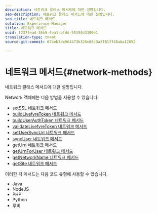 ```yaml
---
description: 네트워크 클래스 메서드에 대한 설명입니다.
seo-description: 네트워크 클래스 메서드에 대한 설명입니다.
seo-title: 네트워크 메서드
solution: Experience Manager
title: 네트워크 메서드
uuid: f237fead-36b5-4ea1-bfdd-55194d3306e1
translation-type: tm+mt
source-git-commit: 67aeb3de964473b326c88c3a3f81ff48a6a12652

---
```



# 네트워크 메서드{#network-methods}

네트워크 클래스 메서드에 대한 설명입니다.

Network 객체에는 다음 방법을 사용할 수 있습니다.

* [setSSL 네트워크 메서드](#r_setssl_method)
* [buildLivefyreToken 네트워크 메서드](#r_buildlivefyretoken_method)
* [buildUserAuthToken 네트워크 메서드](#r_builduserauthtoken_method)
* [validateLivefyreToken 네트워크 메서드](#validatelivefyretoken_method)
* [setUserSyncUrl 네트워크 메서드](#r_setusersyncurl_method)
* [syncUser 네트워크 메서드](#r_syncuser_method)
* [getUrn 네트워크 메서드](#r_geturn_method)
* [getUrnForUser 네트워크 메서드](#r_geturnforuser_method)
* [getNetworkName 네트워크 메서드](#r_getnetworkname_method)
* [getSite 네트워크 메서드](#r_getsite_method)

이러한 각 메서드는 다음 코드 유형에 사용할 수 있습니다.

* Java
* NodeJS
* PHP
* Python
* 루비

